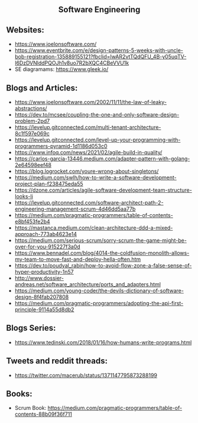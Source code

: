 <h2 align="center">Software Engineering</h2>

## Websites:

- https://www.joelonsoftware.com/
- https://www.eventbrite.com/e/design-patterns-5-weeks-with-uncle-bob-registration-135889155121?fbclid=IwAR2vtTQdQFU_4B-y05uqTV-l6DzDVNlddPQOJh1v8uo7R2bXQC4CBeVVU1k
- SE diagramams: https://www.gleek.io/

## Blogs and Articles:

- https://www.joelonsoftware.com/2002/11/11/the-law-of-leaky-abstractions/
- https://dev.to/mcsee/coupling-the-one-and-only-software-design-problem-2pd7
- https://levelup.gitconnected.com/multi-tenant-architecture-8c1f597e069c
- https://levelup.gitconnected.com/level-up-your-programming-with-programmers-pyramid-1d1186d053c0
- https://www.infoq.com/news/2021/02/agile-build-in-quality/
- https://carlos-garcia-13446.medium.com/adapter-pattern-with-golang-2e64598eef48
- https://blog.logrocket.com/youre-wrong-about-singletons/
- https://medium.com/swlh/how-to-write-a-software-development-project-plan-f238475eda55
- https://dzone.com/articles/agile-software-development-team-structure-looks-li
- https://levelup.gitconnected.com/software-architect-path-2-engineering-management-scrum-4d46dd5aa77b
- https://medium.com/pragmatic-programmers/table-of-contents-e8bf453fe2b4
- https://mastanca.medium.com/clean-architecture-ddd-a-mixed-approach-773ab4623e14
- https://medium.com/serious-scrum/sorry-scrum-the-game-might-be-over-for-you-915227f3a0d
- https://www.bennadel.com/blog/4014-the-coldfusion-monolith-allows-my-team-to-move-fast-and-deploy-hella-often.htm
- https://dev.to/poudyal_rabin/how-to-avoid-flow-zone-a-false-sense-of-hyper-productivity-1n57
- http://www.dossier-andreas.net/software_architecture/ports_and_adapters.html
- https://medium.com/young-coder/the-devils-dictionary-of-software-design-8f4fab207808
- https://medium.com/pragmatic-programmers/adopting-the-api-first-principle-9114a55d8db2

## Blogs Series:

- https://www.tedinski.com/2018/01/16/how-humans-write-programs.html

## Tweets and reddit threads:

- https://twitter.com/macerub/status/1371147795873288199

## Books:

- Scrum Book: https://medium.com/pragmatic-programmers/table-of-contents-88b09f36f711

